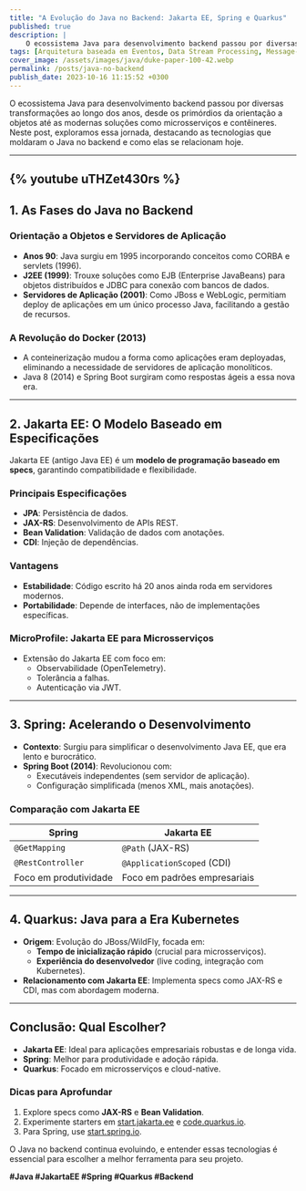```yaml
---
title: "A Evolução do Java no Backend: Jakarta EE, Spring e Quarkus"
published: true
description: | 
    O ecossistema Java para desenvolvimento backend passou por diversas transformações ao longo dos anos, desde os primórdios da orientação a objetos até as modernas soluções como microsserviços e contêineres. Neste post, exploramos essa jornada, destacando as tecnologias que moldaram o Java no backend e como elas se relacionam hoje.
tags: [Arquitetura baseada em Eventos, Data Stream Processing, Message-Oriented Middleare]
cover_image: /assets/images/java/duke-paper-100-42.webp
permalink: /posts/java-no-backend
publish_date: 2023-10-16 11:15:52 +0300
---
```


O ecossistema Java para desenvolvimento backend passou por diversas transformações ao longo dos anos, desde os primórdios da orientação a objetos até as modernas soluções como microsserviços e contêineres. Neste post, exploramos essa jornada, destacando as tecnologias que moldaram o Java no backend e como elas se relacionam hoje.

---
{% youtube uTHZet430rs %}
---

## **1. As Fases do Java no Backend**

### **Orientação a Objetos e Servidores de Aplicação**
- **Anos 90**: Java surgiu em 1995 incorporando conceitos como CORBA e servlets (1996).  
- **J2EE (1999)**: Trouxe soluções como EJB (Enterprise JavaBeans) para objetos distribuídos e JDBC para conexão com bancos de dados.  
- **Servidores de Aplicação (2001)**: Como JBoss e WebLogic, permitiam deploy de aplicações em um único processo Java, facilitando a gestão de recursos.  

### **A Revolução do Docker (2013)**
- A conteinerização mudou a forma como aplicações eram deployadas, eliminando a necessidade de servidores de aplicação monolíticos.  
- Java 8 (2014) e Spring Boot surgiram como respostas ágeis a essa nova era.  

---

## **2. Jakarta EE: O Modelo Baseado em Especificações**
Jakarta EE (antigo Java EE) é um **modelo de programação baseado em specs**, garantindo compatibilidade e flexibilidade.  

### **Principais Especificações**
- **JPA**: Persistência de dados.  
- **JAX-RS**: Desenvolvimento de APIs REST.  
- **Bean Validation**: Validação de dados com anotações.  
- **CDI**: Injeção de dependências.  

### **Vantagens**
- **Estabilidade**: Código escrito há 20 anos ainda roda em servidores modernos.  
- **Portabilidade**: Depende de interfaces, não de implementações específicas.  

### **MicroProfile: Jakarta EE para Microsserviços**
- Extensão do Jakarta EE com foco em:  
  - Observabilidade (OpenTelemetry).  
  - Tolerância a falhas.  
  - Autenticação via JWT.  

---

## **3. Spring: Acelerando o Desenvolvimento**
- **Contexto**: Surgiu para simplificar o desenvolvimento Java EE, que era lento e burocrático.  
- **Spring Boot (2014)**: Revolucionou com:  
  - Executáveis independentes (sem servidor de aplicação).  
  - Configuração simplificada (menos XML, mais anotações).  

### **Comparação com Jakarta EE**
| **Spring**          | **Jakarta EE**       |
|----------------------|----------------------|
| `@GetMapping`       | `@Path` (JAX-RS)    |
| `@RestController`   | `@ApplicationScoped` (CDI) |
| Foco em produtividade | Foco em padrões empresariais |

---

## **4. Quarkus: Java para a Era Kubernetes**
- **Origem**: Evolução do JBoss/WildFly, focada em:  
  - **Tempo de inicialização rápido** (crucial para microsserviços).  
  - **Experiência do desenvolvedor** (live coding, integração com Kubernetes).  
- **Relacionamento com Jakarta EE**: Implementa specs como JAX-RS e CDI, mas com abordagem moderna.  

---

## **Conclusão: Qual Escolher?**
- **Jakarta EE**: Ideal para aplicações empresariais robustas e de longa vida.  
- **Spring**: Melhor para produtividade e adoção rápida.  
- **Quarkus**: Focado em microsserviços e cloud-native.  

### **Dicas para Aprofundar**
1. Explore specs como **JAX-RS** e **Bean Validation**.  
2. Experimente starters em [start.jakarta.ee](https://start.jakarta.ee) e [code.quarkus.io](https://code.quarkus.io).  
3. Para Spring, use [start.spring.io](https://start.spring.io).  

O Java no backend continua evoluindo, e entender essas tecnologias é essencial para escolher a melhor ferramenta para seu projeto.  

**#Java #JakartaEE #Spring #Quarkus #Backend**  